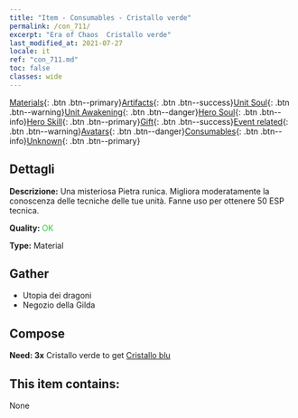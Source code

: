```yaml
---
title: "Item - Consumables - Cristallo verde"
permalink: /con_711/
excerpt: "Era of Chaos  Cristallo verde"
last_modified_at: 2021-07-27
locale: it
ref: "con_711.md"
toc: false
classes: wide
---
```

 [Materials](/ItemsIT/){: .btn .btn--primary}[Artifacts](/ItemsIT/Artifacts/){: .btn .btn--success}[Unit Soul](/ItemsIT/UnitSoul/){: .btn .btn--warning}[Unit Awakening](/ItemsIT/UnitAwakening/){: .btn .btn--danger}[Hero Soul](/ItemsIT/HeroSoul/){: .btn .btn--info}[Hero Skill](/ItemsIT/HeroSkill/){: .btn .btn--primary}[Gift](/ItemsIT/Gift/){: .btn .btn--success}[Event related](/ItemsIT/Events/){: .btn .btn--warning}[Avatars](/ItemsIT/Avatars/){: .btn .btn--danger}[Consumables](/ItemsIT/Consumables/){: .btn .btn--info}[Unknown](/ItemsIT/Unknown/){: .btn .btn--primary}

## Dettagli
 **Descrizione:** Una misteriosa Pietra runica. Migliora moderatamente la conoscenza delle tecniche delle tue unità. Fanne uso per ottenere 50 ESP tecnica.

 **Quality:** <span style="color: #32CD32">OK</span>

 **Type:** Material

## Gather

*    Utopia dei dragoni 
*    Negozio della Gilda 

## Compose

 **Need: 3x** Cristallo verde to get [Cristallo blu](/ItemsIT/con_716/)

## This item contains:

  None

